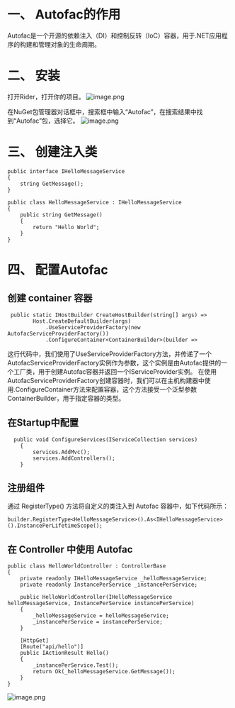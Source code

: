 #  一、  Autofac的作用
Autofac是一个开源的依赖注入（DI）和控制反转（IoC）容器，用于.NET应用程序的构建和管理对象的生命周期。
#  二、  安装
打开Rider，打开你的项目。
![image.png](https://upload-images.jianshu.io/upload_images/29177961-386a165a8e6db545.png?imageMogr2/auto-orient/strip%7CimageView2/2/w/1240)

在NuGet包管理器对话框中，搜索框中输入“Autofac”，在搜索结果中找到“Autofac”包，选择它。
![image.png](https://upload-images.jianshu.io/upload_images/29177961-4cc3492ccb287f78.png?imageMogr2/auto-orient/strip%7CimageView2/2/w/1240)

# 三、 创建注入类

```
public interface IHelloMessageService
{
    string GetMessage();
}

public class HelloMessageService : IHelloMessageService
{
    public string GetMessage()
    {
        return "Hello World";
    }
}
```
# 四、 配置Autofac
## 创建 container 容器
```
 public static IHostBuilder CreateHostBuilder(string[] args) =>
        Host.CreateDefaultBuilder(args)
            .UseServiceProviderFactory(new AutofacServiceProviderFactory())
            .ConfigureContainer<ContainerBuilder>(builder =>
```
这行代码中，我们使用了UseServiceProviderFactory方法，并传递了一个AutofacServiceProviderFactory实例作为参数，这个实例是由Autofac提供的一个工厂类，用于创建Autofac容器并返回一个IServiceProvider实例。
在使用AutofacServiceProviderFactory创建容器时，我们可以在主机构建器中使用.ConfigureContainer<ContainerBuilder>方法来配置容器，这个方法接受一个泛型参数ContainerBuilder，用于指定容器的类型。

##  在Startup中配置
```
  public void ConfigureServices(IServiceCollection services)
    {
        services.AddMvc();
        services.AddControllers();
    }
```
##  注册组件
通过 RegisterType() 方法将自定义的类注入到 Autofac 容器中，如下代码所示：
```
builder.RegisterType<HelloMessageService>().As<IHelloMessageService>().InstancePerLifetimeScope();
```
## 在 Controller 中使用 Autofac
```
public class HelloWorldController : ControllerBase
{
    private readonly IHelloMessageService _helloMessageService;
    private readonly InstancePerService _instancePerService;
    
    public HelloWorldController(IHelloMessageService helloMessageService, InstancePerService instancePerService)
    {
        _helloMessageService = helloMessageService;
        _instancePerService = instancePerService;
    }

    [HttpGet]
    [Route("api/hello")]
    public IActionResult Hello()
    {
        _instancePerService.Test();
        return Ok(_helloMessageService.GetMessage());
    }
}
```
![image.png](https://upload-images.jianshu.io/upload_images/29177961-bb8ea70cc2e87248.png?imageMogr2/auto-orient/strip%7CimageView2/2/w/1240)




